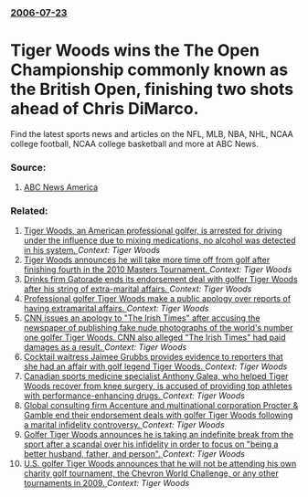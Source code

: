 ### [2006-07-23](/news/2006/07/23/index.md)

#  Tiger Woods wins the The Open Championship commonly known as the British Open, finishing two shots ahead of Chris DiMarco. 

Find the latest sports news and articles on the NFL, MLB, NBA, NHL, NCAA college football, NCAA college basketball and more at ABC News.


### Source:

1. [ABC News America](http://abcnews.go.com/Sports/wireStory?id=2226481&CMP=OTC-RSSFeeds0312)

### Related:

1. [Tiger Woods, an American professional golfer, is arrested for driving under the influence due to mixing medications, no alcohol was detected in his system. ](/news/2017/05/29/tiger-woods-an-american-professional-golfer-is-arrested-for-driving-under-the-influence-due-to-mixing-medications-no-alcohol-was-detected.md) _Context: Tiger Woods_
2. [Tiger Woods announces he will take more time off from golf after finishing fourth in the 2010 Masters Tournament. ](/news/2010/04/12/tiger-woods-announces-he-will-take-more-time-off-from-golf-after-finishing-fourth-in-the-2010-masters-tournament.md) _Context: Tiger Woods_
3. [Drinks firm Gatorade ends its endorsement deal with golfer Tiger Woods after his string of extra-marital affairs. ](/news/2010/02/27/drinks-firm-gatorade-ends-its-endorsement-deal-with-golfer-tiger-woods-after-his-string-of-extra-marital-affairs.md) _Context: Tiger Woods_
4. [Professional golfer Tiger Woods make a public apology over reports of having extramarital affairs. ](/news/2010/02/19/professional-golfer-tiger-woods-make-a-public-apology-over-reports-of-having-extramarital-affairs.md) _Context: Tiger Woods_
5. [ CNN issues an apology to "The Irish Times" after accusing the newspaper of publishing fake nude photographs of the world's number one golfer Tiger Woods. CNN also alleged "The Irish Times" had paid damages as a result. ](/news/2009/12/5/cnn-issues-an-apology-to-the-irish-times-after-accusing-the-newspaper-of-publishing-fake-nude-photographs-of-the-world-s-number-one-golfe.md) _Context: Tiger Woods_
6. [ Cocktail waitress Jaimee Grubbs provides evidence to reporters that she had an affair with golf legend Tiger Woods. ](/news/2009/12/2/cocktail-waitress-jaimee-grubbs-provides-evidence-to-reporters-that-she-had-an-affair-with-golf-legend-tiger-woods.md) _Context: Tiger Woods_
7. [ Canadian sports medicine specialist Anthony Galea, who helped Tiger Woods recover from knee surgery, is accused of providing top athletes with performance-enhancing drugs. ](/news/2009/12/15/canadian-sports-medicine-specialist-anthony-galea-who-helped-tiger-woods-recover-from-knee-surgery-is-accused-of-providing-top-athletes-w.md) _Context: Tiger Woods_
8. [ Global consulting firm Accenture and multinational corporation Procter & Gamble end their endorsement deals with golfer Tiger Woods following a marital infidelity controversy. ](/news/2009/12/13/global-consulting-firm-accenture-and-multinational-corporation-procter-gamble-end-their-endorsement-deals-with-golfer-tiger-woods-followi.md) _Context: Tiger Woods_
9. [ Golfer Tiger Woods announces he is taking an indefinite break from the sport after a scandal over his infidelity in order to focus on "being a better husband, father, and person". ](/news/2009/12/12/golfer-tiger-woods-announces-he-is-taking-an-indefinite-break-from-the-sport-after-a-scandal-over-his-infidelity-in-order-to-focus-on-bein.md) _Context: Tiger Woods_
10. [ U.S. golfer Tiger Woods announces that he will not be attending his own charity golf tournament, the Chevron World Challenge, or any other tournaments in 2009. ](/news/2009/12/1/u-s-golfer-tiger-woods-announces-that-he-will-not-be-attending-his-own-charity-golf-tournament-the-chevron-world-challenge-or-any-other.md) _Context: Tiger Woods_
